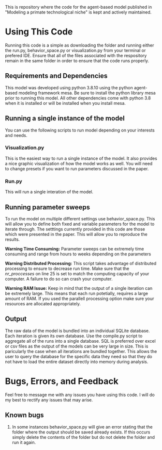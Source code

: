 This is repository where the code for the agent-based model published in "Modeling a primate technological niche" is kept and actively maintained.

# Using This Code

Running this code is a simple as downloading the folder and running either the run.py, behavior_space.py or visualization.py from your terminal or prefered IDE. Ensure that all of the files associated with the respository remain in the same folder in order to ensure that the code runs properly. 

## Requirements and Dependencies

This model was developed using python 3.8.10 using the python agent-based modeling framework mesa. Be sure to  install the python library mesa prior to running this model. All other dependencies come with python 3.8 when it is installed or will be installed when you install mesa. 

## Running a single instance of the model

You can use the following scripts to run model depending on your interests and needs.

### Visualization.py

This is the easiest way to run a single instance of the model. It also provides a nice graphic visualization of how the model works as well. You will need to change presets if you want to run parameters discussed in the paper. 

### Run.py

This will run a single interation of the model. 

## Running parameter sweeps

To run the model on multiple different settings use behavior_space.py. This will allow you to define both fixed and variable parameters for the model to iterate through. The setttings currently provided in this code are those which were presented in the paper. This will allow you to reproduce the results. 

**Warning Time Consuming:** Parameter sweeps can be extremely time consuming and range from hours to weeks depending on the parameters 

**Warning Distributed Processing:** This script takes advantage of distributed processing to ensure to decrease run time. Make sure that the *nr_proccesses* on line 25 is set to match the computing capacity of your computer. A failure to do so can crash your computer.

**Warning RAM Issue:** Keep in mind that the output of a single iteration can be extremely large. This means that each run potetially, requires a large amount of RAM. If you used the parallell processing option make sure your resources are allocated appropriately. 

## Output

The raw data of the model is bundled into an individual SQLite database. Each iteration is given its own database. Use the compile.py script to aggregate all of the runs into a single database. SQL is preferred over excel or csv files as the output of the models can be very large in size. This is paricularly the case when all iterations are bundled together. This allows the user to query the database for the specific data they need so that they do not have to load the entire dataset directly into memory during analysis.   

# Bugs, Errors, and Feedback

Feel free to message me with any issues you have using this code. I will do my best to rectify any issues that may arise. 

## Known bugs

1. In some instances behavior_space.py will give an error stating that the folder where the output should be saved already exists. If this occurs simply delete the contents of the folder but do not delete the folder and run it again.  

